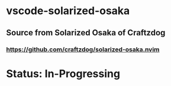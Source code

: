 # vscode-solarized-osaka
## Source from Solarized Osaka of Craftzdog
### https://github.com/craftzdog/solarized-osaka.nvim

# Status: In-Progressing
